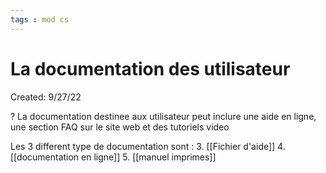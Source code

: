 ```yaml
---
tags : mod cs
---
```

# La documentation des utilisateur
Created: 9/27/22

?
La documentation destinee aux utilisateur peut inclure une aide en ligne, une section FAQ sur le site web et des tutoriels video 
<!--SR:!2022-10-23,3,230-->


Les 3 different type de documentation sont :
3. [[Fichier d'aide]] 
4. [[documentation en ligne]] 
5. [[manuel imprimes]] 
